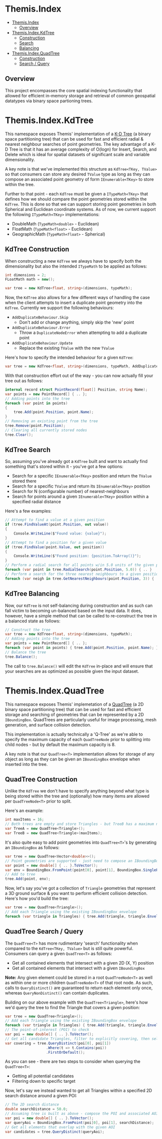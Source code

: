 # Themis.Index
- [Themis.Index](#themisindex)
    - [Overview](#overview)
- [Themis.Index.KdTree](#themisindexkdtree)
    - [Construction](#kdtree-construction)
    - [Search](#kdtree-search)
    - [Balancing](#kdtree-balancing)
- [Themis.Index.QuadTree](#themisindexquadtree)
    - [Construction](#quadtree-construction)
    - [Search / Query](#quadtree-search--query)

## Overview
This project encompasses the core spatial indexing functionality that allowed for efficient in-memory storage and retrieval of common geospatial datatypes via binary space partioning trees.

# Themis.Index.KdTree
This namespace exposes Themis' implementation of a [K-D Tree](https://en.wikipedia.org/wiki/K-d_tree) (a binary space partitioning tree) that can be used for fast and efficient radial & nearest neighbour searches of point geometries.  The key advantage of a K-D Tree is that it has an average complexity of O(logn) for Insert, Search, and Delete which is ideal for spatial datasets of significant scale and variable dimensionality.

A key note is that we've implemented this structure as `KdTree<TKey, TValue>` so that consumers can store any desired `TValue` type as long as they can compose an associated point geometry of form `IEnumerable<TKey>` to store within the tree.

Further to that point - each `KdTree` must be given a `ITypeMath<TKey>` that defines how we should compare the point geometries stored within the `KdTree`.  This is done so that we can support storing point geometries in both Spherical and Euclidean coordinate systems.  As of now, we current support the following `ITypeMath<TKey>` implementations:
- DoubleMath (`TypeMath<double>` - Euclidean)
- FloatMath (`TypeMath<float>` - Euclidean)
- GeographicMath (`TypeMath<float>` - Spherical)

## KdTree Construction
When constructing a new `KdTree` we always have to specify both the dimensionality but also the intended `ITypeMath` to be applied as follows:
```csharp
int dimensions = 2;
FLoatMath math = new();

var tree = new KdTree<float, string>(dimensions, typeMath); 
```
Now, the `KdTree` also allows for a few different ways of handling the case when the client attempts to insert a duplicate point geometry into the `KdTree`.  Currently we support the following behaviours:
- `AddDuplicateBehaviour.Skip`
    - Don't add or change anything, simply skip the 'new' point
- `AddDuplicateBehaviour.Error`
    - Throw a `DuplicateNodeError` when attempting to add a duplicate point
- `AddDuplicateBehaviour.Update`
    - Replace the existing `TValue` with the new `TValue`

Here's how to specify the intended behaviour for a given `KdTree`:
```csharp
var tree = new KdTree<float, string>(dimensions, typeMath, AddDuplicateBehavior.Skip);
```
With that construction effort out of the way - you can now actually fill your tree out as follows:
```csharp
internal record struct PointRecord(float[] Position, string Name);
var points = new PointRecord[] { .. };
// Adding points into the tree
foreach (var point in points)
{
    tree.Add(point.Position, point.Name); 
}
// Removing an existing point from the tree
tree.Remove(point.Position);
// Clearing all currently stored nodes
tree.Clear();
```
## KdTree Search
So, assuming you've already got a `KdTree` built and want to actually find something that's stored within it - you've got a few options:
- Search for a specific `IEnumerable<TKey>` position and return the `TValue` stored there
- Search for a specific `TValue` and return its `IEnumerable<TKey>` position
- Search for N (configurable number) of nearest-neighbours
- Search for points around a given `IEnumerable<TKey>` position within a specified radial distance

Here's a few examples:
```csharp
// Attempt to find a value at a given position
if (tree.FindValueAt(point.Position, out value))
{
    Console.WriteLine($"Found value: {value}");
}
// Attempt to find a position for a given value
if (tree.FindValue(point.Value, out position))
{
    Console.WriteLine($"Found position: {position.ToArray()}");
}
// Perform a radial search for all points w/in 5.0 units of the given position
foreach (var point in tree.RadialSearch(point.Position, 5.0)) { .. }
// Perform a search for the three nearest neighbours to a given position
foreach (var neigh in tree.GetNearestNeighbours(point.Position, 3)) { .. }
```
## KdTree Balancing
Now, our `KdTree` is not self-balancing during construction and as such can fall victim to becoming un-balanced based on the input data.  It does, however, have a simple method that can be called to re-construct the tree in a balanced state as follows:
```csharp
// Construct the tree
var tree = new KdTree<float, string>(dimensions, typeMath); 
// Adding points into the tree
var points = new PointRecord[] { .. };
foreach (var point in points) { tree.Add(point.Position, point.Name); }
// Balance the tree
tree.Balance();
```
The call to `tree.Balance()` will edit the `KdTree` in-place and will ensure that your searches are as optimized as possible given the input dataset.

# Themis.Index.QuadTree
This namespace exposes Themis' implemetation of a [QuadTree](https://en.wikipedia.org/wiki/Quadtree) (a 2D binary space partitioning tree) that can be used for fast and efficient storage and searching of geometries that can be represented by a 2D `IBoundingBox`.  QuadTrees are particularly useful for image processing, mesh generation, and surface collision detection.

This implementation is actually technically a 'Q-Tree' as we're able to specify the maximum capacity of each `QuadTreeNode` prior to splitting into child nodes - but by default the maximum capacity is 8.

A key note is that our `QuadTree<T>` implementation allows for storage of any object as long as they can be given an `IBoundingBox` envelope when inserted into the tree.

## QuadTree Construction
Unlike the `KdTree` we don't have to specify anything beyond what type is being stored within the tree and (optionally) how many items are allowed per `QuadTreeNode<T>` prior to split.

Here's an example:
```csharp
int maxItems = 16;
// Both trees are empty and store Triangles - but TreeB has a maximum node capacity of 16 
var TreeA = new QuadTree<Triangle>();
var TreeB = new QuadTree<Triangle>(maxItems);
```
It's also quite easy to add point geometries into `QuadTree<T>`'s by generating an `IBoundingBox` as follows:
```csharp
var tree = new QuadTree<Vector<double>>();
// Point geometries are supported - just need to compose an IBoundingBox envelope
var point = new double[] { .. }.ToVector();
var env = BoundingBox.FromPoint(point[0], point[1], BoundingBox.SinglePointBuffer);
// Add to tree
tree.Add(point, env);
```
Now, let's say you've got a collection of `Triangle` geometries that represent a 3D ground surface & you want to perform efficient collision detection.  Here's how you'd build the tree:
```csharp
var tree = new QuadTree<Triangle>();
// Add each Triangle using the existing IBoundingBox envelope
foreach (var triangle in Triangles) { tree.Add(triangle, triangle.Envelope); }
```
## QuadTree Search / Query
The `QuadTree<T>` has more rudimentary 'search' functionality when compared to the `KdTree<TKey, TValue>` but is still quite powerful.  Consumers can query a given `QuadTree<T>` as follows:
- Get all contained elements that intersect with a given 2D (X, Y) position
- Get all contained elements that intersect with a given `IBoundingBox`

__Note:__ Any given element could be stored in a root `QuadTreeNode<T>` as well as within one or more children `QuadTreeNode<T>` of that root node.  As such, calls to `QueryDistinct()` are guaranteed to return each element only once, whereas `QueryNonDistinct()` can contain duplicates.

Building on our above example with the `QuadTree<Triangle>`, here's how we'd query the tree to find the Triangle that covers a given position:
```csharp
var tree = new QuadTree<Triangle>();
// Add each Triangle using the existing IBoundingBox envelope
foreach (var triangle in Triangles) { tree.Add(triangle, triangle.Envelope); }
// The point-of-interest (POI) to check
var poi = new double[] { .. }.ToVector();
// Get all candidate Triangles, filter to explicitly covering, then select the first (or default)
var covering = tree.QueryDistinct(poi[0], poi[1])
                   .Where(t => t.Contains(poi))
                   .FirstOrDefault();
```
As you can see - there are two steps to consider when querying the `QuadTree<T>`:
-  Getting all potential candidates
-  Filtering down to specific target

Now, let's say we instead wanted to get all Triangles within a specified 2D search distance around a given POI:
```csharp
// The 2D search distance
double searchDistance = 50.0;
// Assuming tree is built as above - compose the POI and associated AOI
var poi = new double[] { .. }.ToVector();
var queryAoi = BoundingBox.FromPoint(poi[0], poi[1], searchDistance);
// Get all elements that overlap with the given AOI
var candidates = tree.QueryDistinct(queryAoi);
```
